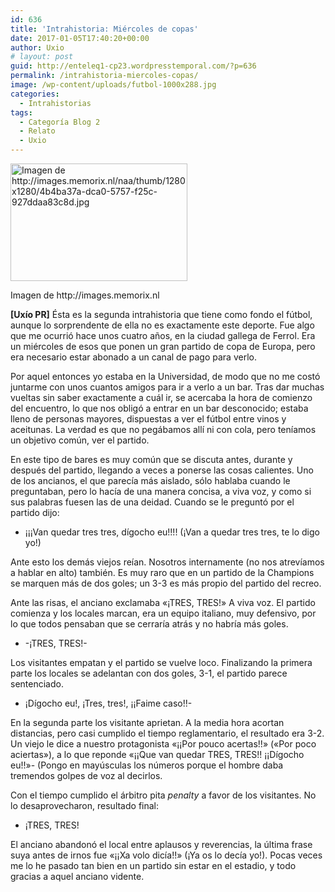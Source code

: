 ```yaml
---
id: 636
title: 'Intrahistoria: Miércoles de copas'
date: 2017-01-05T17:40:20+00:00
author: Uxio
# layout: post
guid: http://enteleq1-cp23.wordpresstemporal.com/?p=636
permalink: /intrahistoria-miercoles-copas/
image: /wp-content/uploads/futbol-1000x288.jpg
categories:
  - Intrahistorias
tags:
  - Categoría Blog 2
  - Relato
  - Uxio
---
```

<div style="width: 293px" class="wp-caption alignleft">
  <a href="http://images.memorix.nl/naa/thumb/1280x1280/4b4ba37a-dca0-5757-f25c-927ddaa83c8d.jpg"><img class="" src="http://images.memorix.nl/naa/thumb/1280x1280/4b4ba37a-dca0-5757-f25c-927ddaa83c8d.jpg" alt="Imagen de http://images.memorix.nl/naa/thumb/1280x1280/4b4ba37a-dca0-5757-f25c-927ddaa83c8d.jpg" width="283" height="188" /></a>
  
  <p class="wp-caption-text">
    Imagen de http://images.memorix.nl
  </p>
</div>

**[Uxío PR]** Ésta es la segunda intrahistoria que tiene como fondo el fútbol, aunque lo sorprendente de ella no es exactamente este deporte. Fue algo que me ocurrió hace unos cuatro años, en la ciudad gallega de Ferrol. Era un miércoles de esos que ponen un gran partido de copa de Europa, pero era necesario estar abonado a un canal de pago para verlo.

Por aquel entonces yo estaba en la Universidad, de modo que no me costó juntarme con unos cuantos amigos para ir a verlo a un bar. Tras dar muchas vueltas sin saber exactamente a cuál ir, se acercaba la hora de comienzo del encuentro, lo que nos obligó a entrar en un bar desconocido; estaba lleno de personas mayores, dispuestas a ver el fútbol entre vinos y aceitunas. La verdad es que no pegábamos allí ni con cola, pero teníamos un objetivo común, ver el partido.

En este tipo de bares es muy común que se discuta antes, durante y después del partido, llegando a veces a ponerse las cosas calientes. Uno de los ancianos, el que parecía más aislado, sólo hablaba cuando le preguntaban, pero lo hacía de una manera concisa, a viva voz, y como si sus palabras fuesen las de una deidad. Cuando se le preguntó por el partido dijo:

  * ¡¡¡Van quedar tres tres, dígocho eu!!!! (¡Van a quedar tres tres, te lo digo yo!)

Ante esto los demás viejos reían. Nosotros internamente (no nos atrevíamos a hablar en alto) también. Es muy raro que en un partido de la Champions se marquen más de dos goles; un 3-3 es más propio del partido del recreo.

Ante las risas, el anciano exclamaba «¡TRES, TRES!» A viva voz. El partido comienza y los locales marcan, era un equipo italiano, muy defensivo, por lo que todos pensaban que se cerraría atrás y no habría más goles.

  * -¡TRES, TRES!-

Los visitantes empatan y el partido se vuelve loco. Finalizando la primera parte los locales se adelantan con dos goles, 3-1, el partido parece sentenciado.

  * ¡Dígocho eu!, ¡Tres, tres!, ¡¡Faime caso!!-

En la segunda parte los visitante aprietan. A la media hora acortan distancias, pero casi cumplido el tiempo reglamentario, el resultado era 3-2. Un viejo le dice a nuestro protagonista «¡¡Por pouco acertas!!» («Por poco aciertas»), a lo que reponde «¡¡Que van quedar TRES, TRES!! ¡¡Dígocho eu!!»- (Pongo en mayúsculas los números porque el hombre daba tremendos golpes de voz al decirlos.

Con el tiempo cumplido el árbitro pita _penalty_ a favor de los visitantes. No lo desaprovecharon, resultado final:

  * ¡TRES, TRES!

El anciano abandonó el local entre aplausos y reverencias, la última frase suya antes de irnos fue «¡¡Xa volo dicía!!» (¡Ya os lo decía yo!). Pocas veces me lo he pasado tan bien en un partido sin estar en el estadio, y todo gracias a aquel anciano vidente.